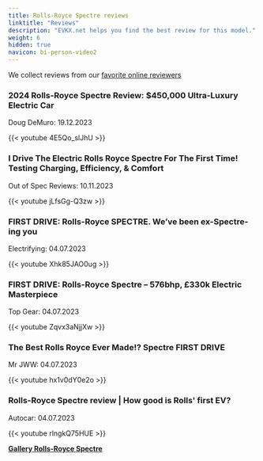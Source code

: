 ```yaml
---
title: Rolls-Royce Spectre reviews
linktitle: "Reviews"
description: "EVKX.net helps you find the best review for this model."
weight: 6
hidden: true
navicon: bi-person-video2
---
```

We collect reviews from our [favorite online reviewers](../../../../../guides/evreviewers/)

<div class="container text-center shadow p-2 pe-4 mb-5 bg-body-tertiary rounded border">
<h3>2024 Rolls-Royce Spectre Review: $450,000 Ultra-Luxury Electric Car</h3>
<p>Doug DeMuro: 19.12.2023</p>

{{< youtube 4E5Qo_slJhU >}}

</div>
<div class="container text-center shadow p-2 pe-4 mb-5 bg-body-tertiary rounded border">
<h3>I Drive The Electric Rolls Royce Spectre For The First Time! Testing Charging, Efficiency, & Comfort</h3>
<p>Out of Spec Reviews: 10.11.2023</p>

{{< youtube jLfsGg-Q3zw >}}

</div>
<div class="container text-center shadow p-2 pe-4 mb-5 bg-body-tertiary rounded border">
<h3>FIRST DRIVE: Rolls-Royce SPECTRE. We’ve been ex-Spectre-ing you</h3>
<p>Electrifying: 04.07.2023</p>

{{< youtube Xhk85JAO0ug >}}

</div>
<div class="container text-center shadow p-2 pe-4 mb-5 bg-body-tertiary rounded border">
<h3>FIRST DRIVE: Rolls-Royce Spectre – 576bhp, £330k Electric Masterpiece</h3>
<p>Top Gear: 04.07.2023</p>

{{< youtube Zqvx3aNjjXw >}}

</div>
<div class="container text-center shadow p-2 pe-4 mb-5 bg-body-tertiary rounded border">
<h3>The Best Rolls Royce Ever Made!? Spectre FIRST DRIVE</h3>
<p>Mr JWW: 04.07.2023</p>

{{< youtube hx1v0dY0e2o >}}

</div>
<div class="container text-center shadow p-2 pe-4 mb-5 bg-body-tertiary rounded border">
<h3>Rolls-Royce Spectre review | How good is Rolls' first EV?</h3>
<p>Autocar: 04.07.2023</p>

{{< youtube rlngkQ75HUE >}}

</div>
<div class="mt-3 mb-3">
<a href="../gallery/" class="text-decoration-none text-black">
<strong><i class="bi-arrow-left"></i>Gallery  </strong>
</a>
<a href="../" class="text-decoration-none text-black float-end">
<strong>Rolls-Royce Spectre <i class="bi-arrow-right"></i></strong>
</a>
</div>

